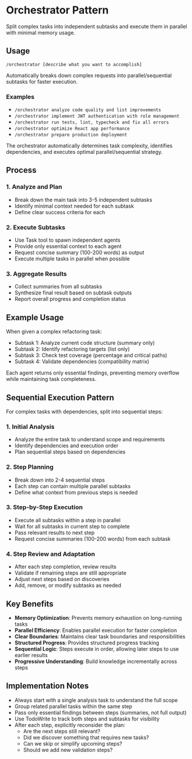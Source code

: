 # Orchestrator Pattern

Split complex tasks into independent subtasks and execute them in parallel with minimal memory usage.

## Usage
```
/orchestrator [describe what you want to accomplish]
```

Automatically breaks down complex requests into parallel/sequential subtasks for faster execution.

### Examples
- `/orchestrator analyze code quality and list improvements`
- `/orchestrator implement JWT authentication with role management`  
- `/orchestrator run tests, lint, typecheck and fix all errors`
- `/orchestrator optimize React app performance`
- `/orchestrator prepare production deployment`

The orchestrator automatically determines task complexity, identifies dependencies, and executes optimal parallel/sequential strategy.

## Process

### 1. Analyze and Plan
- Break down the main task into 3-5 independent subtasks
- Identify minimal context needed for each subtask
- Define clear success criteria for each

### 2. Execute Subtasks
- Use Task tool to spawn independent agents
- Provide only essential context to each agent
- Request concise summary (100-200 words) as output
- Execute multiple tasks in parallel when possible

### 3. Aggregate Results
- Collect summaries from all subtasks
- Synthesize final result based on subtask outputs
- Report overall progress and completion status

## Example Usage

When given a complex refactoring task:
- Subtask 1: Analyze current code structure (summary only)
- Subtask 2: Identify refactoring targets (list only)
- Subtask 3: Check test coverage (percentage and critical paths)
- Subtask 4: Validate dependencies (compatibility matrix)

Each agent returns only essential findings, preventing memory overflow while maintaining task completeness.

## Sequential Execution Pattern

For complex tasks with dependencies, split into sequential steps:

### 1. Initial Analysis
- Analyze the entire task to understand scope and requirements
- Identify dependencies and execution order
- Plan sequential steps based on dependencies

### 2. Step Planning
- Break down into 2-4 sequential steps
- Each step can contain multiple parallel subtasks
- Define what context from previous steps is needed

### 3. Step-by-Step Execution
- Execute all subtasks within a step in parallel
- Wait for all subtasks in current step to complete
- Pass relevant results to next step
- Request concise summaries (100-200 words) from each subtask

### 4. Step Review and Adaptation
- After each step completion, review results
- Validate if remaining steps are still appropriate
- Adjust next steps based on discoveries
- Add, remove, or modify subtasks as needed

## Key Benefits

- **Memory Optimization**: Prevents memory exhaustion on long-running tasks
- **Parallel Efficiency**: Enables parallel execution for faster completion
- **Clear Boundaries**: Maintains clear task boundaries and responsibilities
- **Structured Progress**: Provides structured progress tracking
- **Sequential Logic**: Steps execute in order, allowing later steps to use earlier results
- **Progressive Understanding**: Build knowledge incrementally across steps

## Implementation Notes

- Always start with a single analysis task to understand the full scope
- Group related parallel tasks within the same step
- Pass only essential findings between steps (summaries, not full output)
- Use TodoWrite to track both steps and subtasks for visibility
- After each step, explicitly reconsider the plan:
  - Are the next steps still relevant?
  - Did we discover something that requires new tasks?
  - Can we skip or simplify upcoming steps?
  - Should we add new validation steps?